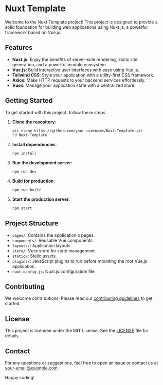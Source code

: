# Nuxt Template

Welcome to the Nuxt Template project! This project is designed to provide a solid foundation for building web applications using Nuxt.js, a powerful framework based on Vue.js.

## Features

- **Nuxt.js**: Enjoy the benefits of server-side rendering, static site generation, and a powerful module ecosystem.
- **Vue.js**: Build interactive user interfaces with ease using Vue.js.
- **Tailwind CSS**: Style your application with a utility-first CSS framework.
- **Axios**: Make HTTP requests to your backend services effortlessly.
- **Vuex**: Manage your application state with a centralized store.

## Getting Started

To get started with this project, follow these steps:

1. **Clone the repository**:
    ```bash
    git clone https://github.com/your-username/Nuxt-Template.git
    cd Nuxt-Template
    ```

2. **Install dependencies**:
    ```bash
    npm install
    ```

3. **Run the development server**:
    ```bash
    npm run dev
    ```

4. **Build for production**:
    ```bash
    npm run build
    ```

5. **Start the production server**:
    ```bash
    npm start
    ```

## Project Structure

- `pages/`: Contains the application's pages.
- `components/`: Reusable Vue components.
- `layouts/`: Application layouts.
- `store/`: Vuex store for state management.
- `static/`: Static assets.
- `plugins/`: JavaScript plugins to run before mounting the root Vue.js application.
- `nuxt.config.js`: Nuxt.js configuration file.

## Contributing

We welcome contributions! Please read our [contributing guidelines](CONTRIBUTING.md) to get started.

## License

This project is licensed under the MIT License. See the [LICENSE](LICENSE) file for details.

## Contact

For any questions or suggestions, feel free to open an issue or contact us at [your-email@example.com](mailto:truonghung239810@gmail.com).

Happy coding!
